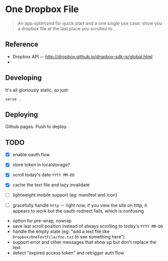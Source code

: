 # One Dropbox File

> An app optimized for quick start and a one single use case: show you a dropbox file at the last place you scrolled to.

## Reference

* Dropbox API -- http://dropbox.github.io/dropbox-sdk-js/global.html
* 

## Developing

It's all gloriously static, so just:

    serve .

## Deploying

Github pages. Push to deploy.

## TODO

- [x] enable oauth flow
- [x] store token in localstorage?
- [x] scroll today's date `YYYY MM-DD`
- [x] cache the text file and lazy invalidate

- [ ] lightweight mobile support (eg: manifest and icon)
- [ ] gracefully handle `http` -- right now, if you view the site on http, it appears to work but the oauth redirect fails, which is confusing

* option for pre-wrap, nowrap
* save last scroll position instead of always scrolling to today's `YYYY MM-DD`
* handle the empty state (eg: "add a text file like `Dropbox/OneTextFile/foo.txt` to see something here")
* support error and other messages that show up but don't replace the text
* detect "expired access token" and retrigger auth flow